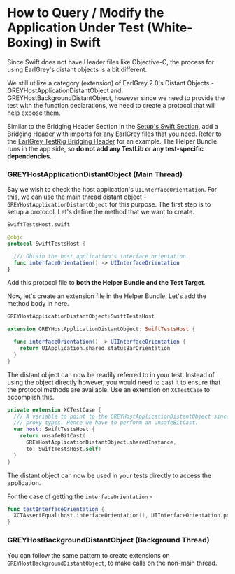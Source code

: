 # How to Query / Modify the Application Under Test (White-Boxing) in Swift

Since Swift does not have Header files like Objective-C, the process for using
EarlGrey's distant objects is a bit different.

We still utilize a category (extension) of EarlGrey 2.0's Distant Objects -
GREYHostApplicationDistantObject and GREYHostBackgroundDistantObject, however
since we need to provide the test with the function declarations, we need to
create a protocol that will help expose them.

Similar to the Bridging Header Section in the
[Setup's Swift Section](setup.md#bridging_header), add a Bridging Header with
imports for any EarlGrey files that you need. Refer to the [EarlGrey TestRig
Bridging Header](../Tests/TestRig/Sources/Swift/SwiftTestRigBridgingHeader.h)
for an example. The Helper Bundle runs in the app side, so **do not add any
TestLib or any test-specific dependencies**.

### GREYHostApplicationDistantObject (Main Thread)

Say we wish to check the host application's `UIInterfaceOrientation`. For this,
we can use the main thread distant object - `GREYHostApplicationDistantObject`
for this purpose. The first step is to setup a protocol. Let's define the method
that we want to create.

```swift
SwiftTestsHost.swift

@objc
protocol SwiftTestsHost {

  /// Obtain the host application's interface orientation.
  func interfaceOrientation() -> UIInterfaceOrientation
}
```

Add this protocol file to **both the Helper Bundle and the Test Target**.

Now, let's create an extension file in the Helper Bundle. Let's add the method
body in here.

```swift
GREYHostApplicationDistantObject+SwiftTestsHost

extension GREYHostApplicationDistantObject: SwiftTestsHost {

  func interfaceOrientation() -> UIInterfaceOrientation {
    return UIApplication.shared.statusBarOrientation
  }
}
```

The distant object can now be readily referred to in your test. Instead of using
the object directly however, you would need to cast it to ensure that the
protocol methods are available. Use an extension on `XCTestCase` to accomplish
this.

```swift
private extension XCTestCase {
  /// A variable to point to the GREYHostApplicationDistantObject since casts in Swift fail on
  /// proxy types. Hence we have to perform an unsafeBitCast.
  var host: SwiftTestsHost {
    return unsafeBitCast(
      GREYHostApplicationDistantObject.sharedInstance,
      to: SwiftTestsHost.self)
  }
}
```

The distant object can now be used in your tests directly to access the
application.

For the case of getting the `interfaceOrientation` -

```swift
func testInterfaceOrientation {
  XCTAssertEqual(host.interfaceOrientation(), UIInterfaceOrientation.portrait)
}

```

### GREYHostBackgroundDistantObject (Background Thread)

You can follow the same pattern to create extensions on
`GREYHostBackgroundDistantObject`, to make calls on the non-main thread.
